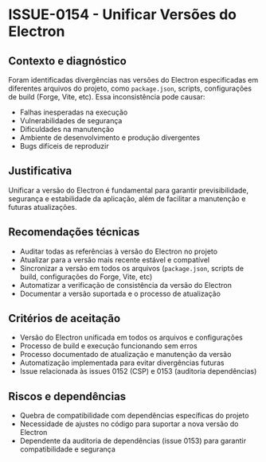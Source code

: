 # ISSUE-0154 - Unificar Versões do Electron

## Contexto e diagnóstico
Foram identificadas divergências nas versões do Electron especificadas em diferentes arquivos do projeto, como `package.json`, scripts, configurações de build (Forge, Vite, etc). Essa inconsistência pode causar:

- Falhas inesperadas na execução
- Vulnerabilidades de segurança
- Dificuldades na manutenção
- Ambiente de desenvolvimento e produção divergentes
- Bugs difíceis de reproduzir

## Justificativa
Unificar a versão do Electron é fundamental para garantir previsibilidade, segurança e estabilidade da aplicação, além de facilitar a manutenção e futuras atualizações.

## Recomendações técnicas
- Auditar todas as referências à versão do Electron no projeto
- Atualizar para a versão mais recente estável e compatível
- Sincronizar a versão em todos os arquivos (`package.json`, scripts de build, configurações do Forge, Vite, etc)
- Automatizar a verificação de consistência da versão do Electron
- Documentar a versão suportada e o processo de atualização

## Critérios de aceitação
- Versão do Electron unificada em todos os arquivos e configurações
- Processo de build e execução funcionando sem erros
- Processo documentado de atualização e manutenção da versão
- Automatização implementada para evitar divergências futuras
- Issue relacionada às issues 0152 (CSP) e 0153 (auditoria dependências)

## Riscos e dependências
- Quebra de compatibilidade com dependências específicas do projeto
- Necessidade de ajustes no código para suportar a nova versão do Electron
- Dependente da auditoria de dependências (issue 0153) para garantir compatibilidade e segurança
